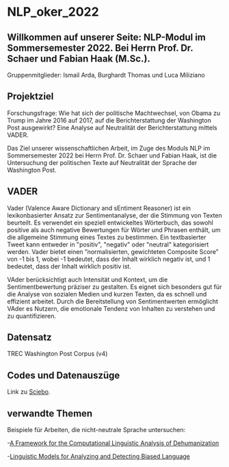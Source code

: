 # NLP_oker_2022
## Willkommen auf unserer Seite: NLP-Modul im Sommersemester 2022. Bei Herrn Prof. Dr. Schaer und Fabian Haak (M.Sc.).

Gruppenmitglieder: Ismail Arda, Burghardt Thomas und Luca Miliziano

## Projektziel

Forschungsfrage: Wie hat sich der politische Machtwechsel, von Obama zu Trump im Jahre
2016 auf 2017, auf die Berichterstattung der Washington Post ausgewirkt? Eine Analyse auf
Neutralität der Berichterstattung mittels VADER.

Das Ziel unserer wissenschaftlichen Arbeit, im Zuge des Moduls NLP im Sommersemester
2022 bei Herrn Prof. Dr. Schaer und Fabian Haak, ist die Untersuchung der politischen Texte auf
Neutralität der Sprache der Washington Post. 


## VADER

Vader (Valence Aware Dictionary and sEntiment Reasoner) ist ein lexikonbasierter Ansatz zur Sentimentanalyse, der die Stimmung von Texten beurteilt. Es verwendet ein speziell entwickeltes Wörterbuch, das sowohl positive als auch negative Bewertungen für Wörter und Phrasen enthält, um die allgemeine Stimmung eines Textes zu bestimmen. Ein textbasierter Tweet kann entweder in "positiv", 
"negativ" oder "neutral" kategorisiert werden. Vader bietet einen ”normalisierten, gewichteten Composite Score” von -1 bis 1, wobei -1 bedeutet, dass der Inhalt wirklich negativ ist, und 1 bedeutet, dass der Inhalt wirklich positiv ist.

VAder berücksichtigt auch Intensität und Kontext, um die Sentimentbewertung präziser zu gestalten. Es eignet sich besonders gut für die Analyse von sozialen Medien und kurzen Texten, da es schnell und effizient arbeitet. Durch die Bereitstellung von Sentimentwerten ermöglicht VAder es Nutzern, die emotionale Tendenz von Inhalten zu verstehen und zu quantifizieren.

## Datensatz

TREC Washington Post Corpus (v4)

## Codes und Datenauszüge

Link zu [Sciebo](https://th-koeln.sciebo.de/apps/files/?dir=/NLP&fileid=676069869).

## verwandte Themen

Beispiele für Arbeiten, die nicht-neutrale Sprache untersuchen:

-[A Framework for the Computational Linguistic Analysis of Dehumanization](https://pubmed.ncbi.nlm.nih.gov/33733172/)

-[Linguistic Models for Analyzing and Detecting Biased Language](https://aclanthology.org/P13-1162.pdf)

